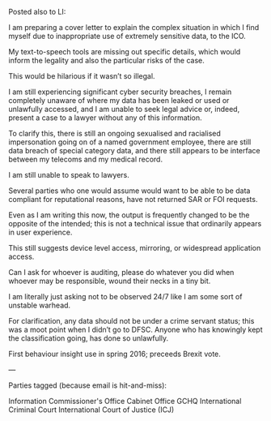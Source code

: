 Posted also to LI:

I am preparing a cover letter to explain the complex situation in which I find myself due to inappropriate use of extremely sensitive data, to the ICO.

My text-to-speech tools are missing out specific details, which would inform the legality and also the particular risks of the case.

This would be hilarious if it wasn’t so illegal.

I am still experiencing significant cyber security breaches, I remain completely unaware of where my data has been leaked or used or unlawfully accessed, and I am unable to seek legal advice or, indeed, present a case to a lawyer without any of this information.

To clarify this, there is still an ongoing sexualised and racialised impersonation going on of a named government employee,  there are still data breach of special category data, and there still appears to be interface between my telecoms and my medical record.

I am still unable to speak to lawyers.

Several parties who one would assume would want to be able to be data compliant for reputational reasons, have not returned SAR or FOI requests.

Even as I am writing this now, the output is frequently changed to be the opposite of the intended; this is not a technical issue that ordinarily appears in user experience.

This still suggests device level access, mirroring, or widespread application access.

Can I ask for whoever is auditing, please do whatever you did when whoever may be responsible, wound their necks in a tiny bit.

I am literally just asking not to be observed 24/7 like I am some sort of unstable warhead.

For clarification, any data should not be under a crime servant status; this was a moot point when I didn’t go to DFSC. Anyone who has knowingly kept the classification going, has done so unlawfully. 

First behaviour insight use in spring 2016; preceeds Brexit vote.

—

Parties tagged (because email is hit-and-miss):  

Information Commissioner's Office 
Cabinet Office 
GCHQ 
International Criminal Court 
International Court of Justice (ICJ)
